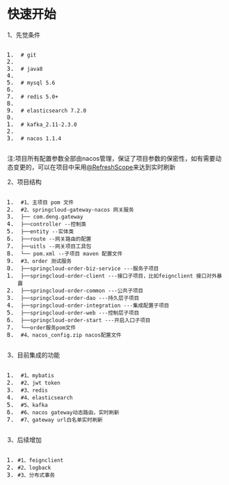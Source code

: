 <!DOCTYPE html> <html lang="zh"> <head> <meta charset="utf-8"/><link rel="shortcut icon" href="https://www.mdeditor.com/images/logos/favicon.ico" type="image/x-icon"/> </head> <body><h1 id="h1-u5FEBu901Fu5F00u59CB"><a name="快速开始" class="reference-link"></a><span class="header-link octicon octicon-link"></span>快速开始</h1><p>1、先觉条件</p> <pre class="prettyprint linenums prettyprinted" style=""><ol class="linenums"><li class="L0"><code><span class="pln"> </span><span class="com"># git</span></code></li><li class="L1"><code></code></li><li class="L2"><code><span class="pln"> </span><span class="com"># java8</span></code></li><li class="L3"><code></code></li><li class="L4"><code><span class="pln"> </span><span class="com"># mysql 5.6</span></code></li><li class="L5"><code></code></li><li class="L6"><code><span class="pln"> </span><span class="com"># redis 5.0+</span></code></li><li class="L7"><code></code></li><li class="L8"><code><span class="pln"> </span><span class="com"># elasticsearch 7.2.0</span></code></li><li class="L9"><code></code></li><li class="L0"><code><span class="pln"> </span><span class="com"># kafka_2.11-2.3.0</span></code></li><li class="L1"><code></code></li><li class="L2"><code><span class="pln"> </span><span class="com"># nacos 1.1.4</span></code></li></ol></pre><p>注:项目所有配置参数全部由nacos管理，保证了项目参数的保密性，如有需要动态变更的，可以在项目中采用<a href="https://github.com/RefreshScope" title="@RefreshScope" class="at-link">@RefreshScope</a>来达到实时刷新</p> <p>2、项目结构</p> <pre class="prettyprint linenums prettyprinted" style=""><ol class="linenums"><li class="L0"><code><span class="pln"> </span><span class="com">#1、主项目 pom 文件</span></code></li><li class="L1"><code><span class="pln"> </span><span class="com">#2、springcloud-gateway-nacos 网关服务 </span></code></li><li class="L2"><code><span class="pln"> </span><span class="pun">├──</span><span class="pln"> com</span><span class="pun">.</span><span class="pln">deng</span><span class="pun">.</span><span class="pln">gateway</span></code></li><li class="L3"><code><span class="pln"> </span><span class="pun">├──</span><span class="pln">controller </span><span class="pun">--控制类</span></code></li><li class="L4"><code><span class="pln"> </span><span class="pun">├──</span><span class="pln">entity </span><span class="pun">--实体类</span></code></li><li class="L5"><code><span class="pln"> </span><span class="pun">├──</span><span class="pln">route </span><span class="pun">--网关路由的配置</span></code></li><li class="L6"><code><span class="pln"> </span><span class="pun">├──</span><span class="pln">uitls </span><span class="pun">--网关项目工具包</span></code></li><li class="L7"><code><span class="pln"> </span><span class="pun">└──</span><span class="pln"> pom</span><span class="pun">.</span><span class="pln">xml </span><span class="pun">--子项目</span><span class="pln"> maven </span><span class="pun">配置文件</span></code></li><li class="L8"><code><span class="pln"> </span><span class="com">#3、order 测试服务</span></code></li><li class="L9"><code><span class="pln"> </span><span class="pun">├──</span><span class="pln">springcloud</span><span class="pun">-</span><span class="pln">order</span><span class="pun">-</span><span class="pln">biz</span><span class="pun">-</span><span class="pln">service </span><span class="pun">---服务子项目</span></code></li><li class="L0"><code><span class="pln"> </span><span class="pun">├──</span><span class="pln">springcloud</span><span class="pun">-</span><span class="pln">order</span><span class="pun">-</span><span class="pln">client </span><span class="pun">---接口子项目，比如</span><span class="pln">feignclient </span><span class="pun">接口对外暴露</span></code></li><li class="L1"><code><span class="pln"> </span><span class="pun">├──</span><span class="pln">springcloud</span><span class="pun">-</span><span class="pln">order</span><span class="pun">-</span><span class="pln">common </span><span class="pun">---公共子项目</span></code></li><li class="L2"><code><span class="pln"> </span><span class="pun">├──</span><span class="pln">springcloud</span><span class="pun">-</span><span class="pln">order</span><span class="pun">-</span><span class="pln">dao </span><span class="pun">---持久层子项目</span></code></li><li class="L3"><code><span class="pln"> </span><span class="pun">├──</span><span class="pln">springcloud</span><span class="pun">-</span><span class="pln">order</span><span class="pun">-</span><span class="pln">integration </span><span class="pun">---集成配置子项目</span></code></li><li class="L4"><code><span class="pln"> </span><span class="pun">├──</span><span class="pln">springcloud</span><span class="pun">-</span><span class="pln">order</span><span class="pun">-</span><span class="pln">web </span><span class="pun">---控制层子项目</span></code></li><li class="L5"><code><span class="pln"> </span><span class="pun">├──</span><span class="pln">springcloud</span><span class="pun">-</span><span class="pln">order</span><span class="pun">-</span><span class="pln">start </span><span class="pun">---开启入口子项目</span></code></li><li class="L6"><code><span class="pln"> </span><span class="pun">└──</span><span class="pln">order</span><span class="pun">服务</span><span class="pln">pom</span><span class="pun">文件</span></code></li><li class="L7"><code><span class="pln"> </span><span class="com">#4、nacos_config.zip nacos配置文件</span></code></li></ol></pre><p>3、目前集成的功能</p> <pre class="prettyprint linenums prettyprinted" style=""><ol class="linenums"><li class="L0"><code><span class="pln"> </span><span class="com">#1、mybatis</span></code></li><li class="L1"><code><span class="pln"> </span><span class="com">#2、jwt token</span></code></li><li class="L2"><code><span class="pln"> </span><span class="com">#3、redis</span></code></li><li class="L3"><code><span class="pln"> </span><span class="com">#4、elasticsearch</span></code></li><li class="L4"><code><span class="pln"> </span><span class="com">#5、kafka</span></code></li><li class="L5"><code><span class="pln"> </span><span class="com">#6、nacos gateway动态路由，实时刷新</span></code></li><li class="L6"><code><span class="pln"> </span><span class="com">#7、gateway url白名单实时刷新</span></code></li></ol></pre><p>3、后续增加</p> <pre class="prettyprint linenums prettyprinted" style=""><ol class="linenums"><li class="L0"><code><span class="com">#1、feignclient</span></code></li><li class="L1"><code><span class="com">#2、logback</span></code></li><li class="L2"><code><span class="com">#3、分布式事务</span></code></li></ol></pre></body> </html>
